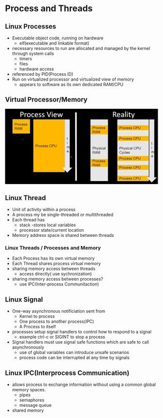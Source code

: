 # Process and Threads

## Linux Processes

- Executable object code, running on hardware
  - elf(executable and linkable format)
- necessary resources to run are allocated and managed by the kernel through system calls
  - timers
  - files
  - hardware access
- referenced by PID(Process ID)
- Run on virtualized processor and virtualized view of memory
  - appears to software as its own dedicated RAM/CPU

## Virtual Processor/Memory

![Virtual_Processor_memory](./img/virtual_processor_memory.jpg)

## Linux Thread

- Unit of activity within a process
- A process my be single-threaded or multithreaded
- Each thread has
  - stack -stores local variables
  - processor state/current location
- Memory address space is shared between threads

### Linux Threads / Processes and Memory

- Each Process has its own virtual memory
- Each Thread shares process virtual memory
- sharing memory access between threads
  - access directly( use sychronization)
- sharing memory access between processes?
  - use IPC(Inter-process Communitaction)

## Linux Signal

- One-way asynchronous notificiation sent from
  - Kernel to process
  - One process to another process(IPC)
  - A Process to itself
- processes setup signal handlers to control how to respond to a signal
  - example ctrl-c or SIGINT to stop a process
- Signal handlers must use signal safe functions which are safe to call asynchronously
  - use of global variables can introduce unsafe scenarios
  - process code can be interrupted at any time by signals

## Linux IPC(Interprocess Communication)

- allows process to exchange information without using a common global memory spaces.
  - pipes
  - semaphores
  - message queue
- shared memory